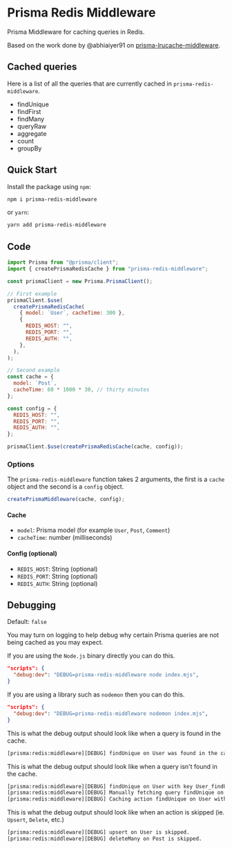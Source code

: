 # Prisma Redis Middleware

Prisma Middleware for caching queries in Redis.

Based on the work done by @abhiaiyer91 on
[prisma-lrucache-middleware](https://github.com/abhiaiyer91/prisma-lrucache-middleware).

## Cached queries

Here is a list of all the queries that are currently cached in `prisma-redis-middleware`.

- findUnique
- findFirst
- findMany
- queryRaw
- aggregate
- count
- groupBy

## Quick Start

Install the package using `npm`:

```sh
npm i prisma-redis-middleware
```

or `yarn`:

```sh
yarn add prisma-redis-middleware
```

## Code

```mjs
import Prisma from "@prisma/client";
import { createPrismaRedisCache } from "prisma-redis-middleware";

const prismaClient = new Prisma.PrismaClient();

// First example
prismaClient.$use(
  createPrismaRedisCache(
    { model: `User`, cacheTime: 300 },
    {
      REDIS_HOST: "",
      REDIS_PORT: "",
      REDIS_AUTH: "",
    },
  ),
);

// Second example
const cache = {
  model: `Post`,
  cacheTime: 60 * 1000 * 30, // thirty minutes
};

const config = {
  REDIS_HOST: "",
  REDIS_PORT: "",
  REDIS_AUTH: "",
};

prismaClient.$use(createPrismaRedisCache(cache, config));
```

### Options

The `prisma-redis-middleware` function takes 2 arguments, the first is a `cache` object and the second is a `config`
object.

```mjs
createPrismaMiddleware(cache, config);
```

#### Cache

- `model`: Prisma model (for example `User`, `Post`, `Comment`)
- `cacheTime`: number (milliseconds)

#### Config (optional)

- `REDIS_HOST`: String (optional)
- `REDIS_PORT`: String (optional)
- `REDIS_AUTH`: String (optional)

## Debugging

Default: `false`

You may turn on logging to help debug why certain Prisma queries are not being cached as you may expect.

If you are using the `Node.js` binary directly you can do this.

```json
"scripts": {
  "debug:dev": "DEBUG=prisma-redis-middleware node index.mjs",
}
```

If you are using a library such as `nodemon` then you can do this.

```json
"scripts": {
  "debug:dev": "DEBUG=prisma-redis-middleware nodemon index.mjs",
}
```

This is what the debug output should look like when a query is found in the cache.

```sh
[prisma:redis:middleware][DEBUG] findUnique on User was found in the cache with key User_findUnique_{"where":{"id":1}}.
```

This is what the debug output should look like when a query isn't found in the cache.

```sh
[prisma:redis:middleware][DEBUG] findUnique on User with key User_findUnique_{"where":{"id":1}} was not found in the cache.
[prisma:redis:middleware][DEBUG] Manually fetching query findUnique on User from the Prisma database.
[prisma:redis:middleware][DEBUG] Caching action findUnique on User with key User_findUnique_{"where":{"id":1}}.
```

This is what the debug output should look like when an action is skipped (ie. `Upsert`, `Delete`, etc.)

```sh
[prisma:redis:middleware][DEBUG] upsert on User is skipped.
[prisma:redis:middleware][DEBUG] deleteMany on Post is skipped.
```
